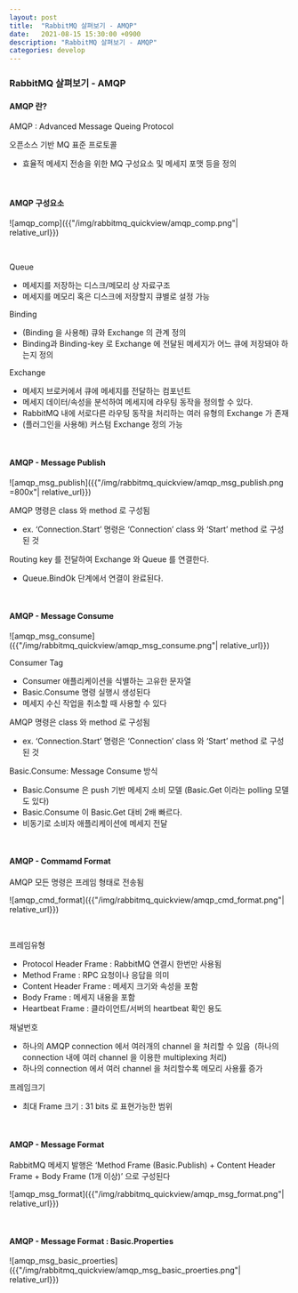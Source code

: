 ```yaml
---
layout: post
title:  "RabbitMQ 살펴보기 - AMQP"
date:   2021-08-15 15:30:00 +0900
description: "RabbitMQ 살펴보기 - AMQP"
categories: develop
---
```


### RabbitMQ 살펴보기 - AMQP

#### AMQP 란?

AMQP : Advanced Message Queing Protocol

오픈소스 기반 MQ 표준 프로토콜
- 효율적 메세지 전송을 위한 MQ 구성요소 및 메세지 포맷 등을 정의

<br>

#### AMQP 구성요소

![amqp_comp]({{"/img/rabbitmq_quickview/amqp_comp.png"| relative_url}})

<br>

Queue
- 메세지를 저장하는 디스크/메모리 상 자료구조
- 메세지를 메모리 혹은 디스크에 저장할지 큐별로 설정 가능

Binding
- (Binding 을 사용해) 큐와 Exchange 의 관계 정의
- Binding과 Binding-key 로 Exchange 에 전달된 메세지가 어느 큐에 저장돼야 하는지 정의

Exchange
- 메세지 브로커에서 큐에 메세지를 전달하는 컴포넌트
- 메세지 데이터/속성을 분석하여 메세지에 라우팅 동작을 정의할 수 있다.
- RabbitMQ 내에 서로다른 라우팅 동작을 처리하는 여러 유형의 Exchange 가 존재
- (플러그인을 사용해) 커스텀 Exchange 정의 가능


<br>

#### AMQP - Message Publish

![amqp_msg_publish]({{"/img/rabbitmq_quickview/amqp_msg_publish.png =800x"| relative_url}})

AMQP 명령은 class 와 method 로 구성됨
- ex. ‘Connection.Start’ 명령은 ‘Connection’ class 와 ‘Start’ method 로 구성된 것

Routing key 를 전달하여 Exchange 와 Queue 를 연결한다.
- Queue.BindOk 단계에서 연결이 완료된다.

<br>

#### AMQP - Message Consume

![amqp_msg_consume]({{"/img/rabbitmq_quickview/amqp_msg_consume.png"| relative_url}})

Consumer Tag
- Consumer 애플리케이션을 식별하는 고유한 문자열
- Basic.Consume 명령 실행시 생성된다
- 메세지 수신 작업을 취소할 때 사용할 수 있다

AMQP 명령은 class 와 method 로 구성됨
- ex. ‘Connection.Start’ 명령은 ‘Connection’ class 와 ‘Start’ method 로 구성된 것

Basic.Consume: Message Consume 방식
- Basic.Consume 은 push 기반 메세지 소비 모델 (Basic.Get 이라는 polling 모델도 있다)
- Basic.Consume 이 Basic.Get 대비 2배 빠르다.
- 비동기로 소비자 애플리케이션에 메세지 전달


<br>

#### AMQP - Commamd Format

AMQP 모든 명령은 프레임 형태로 전송됨

![amqp_cmd_format]({{"/img/rabbitmq_quickview/amqp_cmd_format.png"| relative_url}})

<br>

프레임유형
- Protocol Header Frame : RabbitMQ 연결시 한번만 사용됨
- Method Frame : RPC 요청이나 응답을 의미
- Content Header Frame : 메세지 크기와 속성을 포함
- Body Frame : 메세지 내용을 포함
- Heartbeat Frame : 클라이언트/서버의 heartbeat 확인 용도

채널번호
- 하나의 AMQP connection 에서 여러개의 channel 을 처리할 수 있음  (하나의 connection 내에 여러 channel 을 이용한 multiplexing 처리)
- 하나의 connection 에서 여러 channel 을 처리할수록 메모리 사용률 증가

프레임크기
- 최대 Frame 크기 : 31 bits 로 표현가능한 범위

<br>

#### AMQP - Message Format

RabbitMQ 메세지 발행은 ‘Method Frame (Basic.Publish) + Content Header Frame + Body Frame (1개 이상)’ 으로 구성된다

![amqp_msg_format]({{"/img/rabbitmq_quickview/amqp_msg_format.png"| relative_url}})

<br>


#### AMQP - Message Format : Basic.Properties

![amqp_msg_basic_proerties]({{"/img/rabbitmq_quickview/amqp_msg_basic_proerties.png"| relative_url}})
